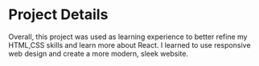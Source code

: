 # Project Details

Overall, this project was used as learning experience to better refine my HTML,CSS skills and learn more about React. I  learned to use responsive web design and create a more modern, sleek website. 
